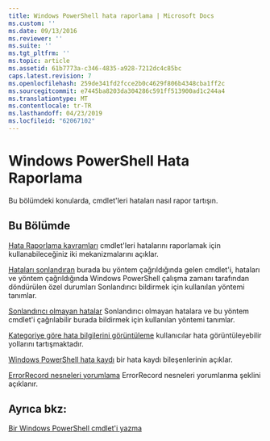 ```yaml
---
title: Windows PowerShell hata raporlama | Microsoft Docs
ms.custom: ''
ms.date: 09/13/2016
ms.reviewer: ''
ms.suite: ''
ms.tgt_pltfrm: ''
ms.topic: article
ms.assetid: 61b7773a-c346-4835-a928-7212dc4c85bc
caps.latest.revision: 7
ms.openlocfilehash: 259de341fd2fcce2b0c4629f806b4348cba1ff2c
ms.sourcegitcommit: e7445ba8203da304286c591ff513900ad1c244a4
ms.translationtype: MT
ms.contentlocale: tr-TR
ms.lasthandoff: 04/23/2019
ms.locfileid: "62067102"
---
```

# <a name="windows-powershell-error-reporting"></a>Windows PowerShell Hata Raporlama

Bu bölümdeki konularda, cmdlet'leri hataları nasıl rapor tartışın.

## <a name="in-this-section"></a>Bu Bölümde

[Hata Raporlama kavramları](./error-reporting-concepts.md) cmdlet'leri hatalarını raporlamak için kullanabileceğiniz iki mekanizmalarını açıklar.

[Hataları sonlandıran](./terminating-errors.md) burada bu yöntem çağrıldığında gelen cmdlet'i, hataları ve yöntem çağrıldığında Windows PowerShell çalışma zamanı tarafından döndürülen özel durumları Sonlandırıcı bildirmek için kullanılan yöntemi tanımlar.

[Sonlandırıcı olmayan hatalar](./non-terminating-errors.md) Sonlandırıcı olmayan hatalara ve bu yöntem cmdlet'i çağrılabilir burada bildirmek için kullanılan yöntemi tanımlar.

[Kategoriye göre hata bilgilerini görüntüleme](./displaying-error-information.md) kullanıcılar hata görüntüleyebilir yollarını tartışmaktadır.

[Windows PowerShell hata kaydı](./windows-powershell-error-records.md) bir hata kaydı bileşenlerinin açıklar.

[ErrorRecord nesneleri yorumlama](./interpreting-errorrecord-objects.md) ErrorRecord nesneleri yorumlanma şeklini açıklanır.

## <a name="see-also"></a>Ayrıca bkz:

[Bir Windows PowerShell cmdlet'i yazma](./writing-a-windows-powershell-cmdlet.md)
